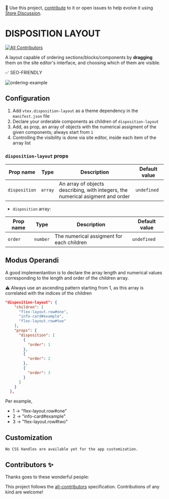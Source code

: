 📢 Use this project, [contribute](https://github.com/vtex-apps/disposition-layout) to it or open issues to help evolve it using [Store Discussion](https://github.com/vtex-apps/store-discussion).

# DISPOSITION LAYOUT

<!-- DOCS-IGNORE:start -->
<!-- ALL-CONTRIBUTORS-BADGE:START - Do not remove or modify this section -->

[![All Contributors](https://img.shields.io/badge/all_contributors-0-orange.svg?style=flat-square)](#contributors-)

<!-- ALL-CONTRIBUTORS-BADGE:END -->
<!-- DOCS-IGNORE:end -->

A layout capable of ordering sections/blocks/components by **dragging** them on the site editor's interface, and choosing which of them are visible.

✅ SEO-FRIENDLY

![ordering-example](https://user-images.githubusercontent.com/50715158/127877940-c908b262-2fe8-459f-977b-ef6526f697a3.gif)

## Configuration

1. Add `vtex.disposition-layout` as a theme dependency in the `manifest.json` file
2. Declare your orderable components as children of `disposition-layout`
3. Add, as prop, an array of objects with the numerical assigment of the given components; always start from `1`
4. Controlling the visibility is done via site editor, inside each item of the array list

### `disposition-layout` props

| Prop name     | Type    | Description                                                                     | Default value |
| ------------- | ------- | ------------------------------------------------------------------------------- | ------------- |
| `disposition` | `array` | An array of objects describing, with integers, the numerical asigment and order | `undefined`   |

- `disposition` array:

| Prop name | Type     | Description                               | Default value |
| --------- | -------- | ----------------------------------------- | ------------- |
| `order`   | `number` | The numerical assigment for each children | `undefined`   |

## Modus Operandi

A good implementantion is to declare the array length and numerical values corresponding to the length and order of the children array.

⚠️ Always use an ascending pattern starting from 1, as this array is correlated with the indices of the children

```json
"disposition-layout": {
    "children": [
      "flex-layout.row#one",
      "info-card#example",
      "flex-layout.row#two"
    ],
    "props": {
      "disposition": [
        {
          "order": 1
        },
        {
          "order": 2
        },
        {
          "order": 3
        }
      ]
    }
  },
```

Per example,

- 1 -> "flex-layout.row#one"
- 2 -> "info-card#example"
- 3 -> "flex-layout.row#two"

## Customization

`No CSS Handles are available yet for the app customization.`

<!-- DOCS-IGNORE:start -->

## Contributors ✨

Thanks goes to these wonderful people:

<!-- ALL-CONTRIBUTORS-LIST:START - Do not remove or modify this section -->
<!-- prettier-ignore-start -->
<!-- markdownlint-disable -->
<!-- markdownlint-enable -->
<!-- prettier-ignore-end -->

<!-- ALL-CONTRIBUTORS-LIST:END -->

This project follows the [all-contributors](https://github.com/all-contributors/all-contributors) specification. Contributions of any kind are welcome!

<!-- DOCS-IGNORE:end -->
